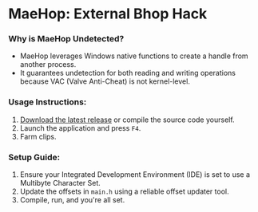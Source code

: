 # **MaeHop: External Bhop Hack**

### **Why is MaeHop Undetected?**
- MaeHop leverages Windows native functions to create a handle from another process. 
- It guarantees undetection for both reading and writing operations because VAC (Valve Anti-Cheat) is not kernel-level.

### **Usage Instructions:**
1. [Download the latest release](https://github.com/glamempireaus/maehop/releases/) or compile the source code yourself.
2. Launch the application and press `F4`.
3. Farm clips.

### **Setup Guide:**
1. Ensure your Integrated Development Environment (IDE) is set to use a Multibyte Character Set.
2. Update the offsets in `main.h` using a reliable offset updater tool.
3. Compile, run, and you're all set.

